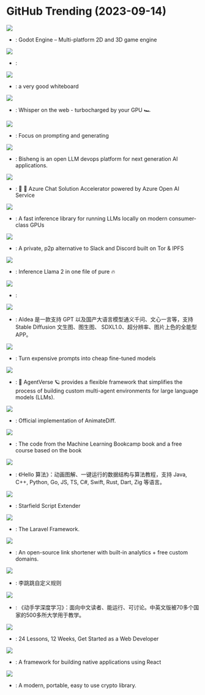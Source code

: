 # GitHub Trending (2023-09-14)

![](https://img.shields.io/badge/C%2B%2B-New%20585-green?style=flat-square&logo=appveyor)
- [](https://github.comundefined): Godot Engine – Multi-platform 2D and 3D game engine

![](https://img.shields.io/badge/TypeScript-New%2026-green?style=flat-square&logo=appveyor)
- [](https://github.comundefined): 

![](https://img.shields.io/badge/TypeScript-New%202-green?style=flat-square&logo=appveyor)
- [](https://github.comundefined): a very good whiteboard

![](https://img.shields.io/badge/TypeScript-New%20175-green?style=flat-square&logo=appveyor)
- [](https://github.comundefined): Whisper on the web - turbocharged by your GPU 🏎️

![](https://img.shields.io/badge/Python-New%201-green?style=flat-square&logo=appveyor)
- [](https://github.comundefined): Focus on prompting and generating

![](https://img.shields.io/badge/Python-New%2071-green?style=flat-square&logo=appveyor)
- [](https://github.comundefined): Bisheng is an open LLM devops platform for next generation AI applications.

![](https://img.shields.io/badge/TypeScript-New%2022-green?style=flat-square&logo=appveyor)
- [](https://github.comundefined): 🤖 💼 Azure Chat Solution Accelerator powered by Azure Open AI Service

![](https://img.shields.io/badge/Python-New%20391-green?style=flat-square&logo=appveyor)
- [](https://github.comundefined): A fast inference library for running LLMs locally on modern consumer-class GPUs

![](https://img.shields.io/badge/C-New%20176-green?style=flat-square&logo=appveyor)
- [](https://github.comundefined): A private, p2p alternative to Slack and Discord built on Tor & IPFS

![](https://img.shields.io/badge/Python-New%20182-green?style=flat-square&logo=appveyor)
- [](https://github.comundefined): Inference Llama 2 in one file of pure 🔥

![](https://img.shields.io/badge/HTML-New%2046-green?style=flat-square&logo=appveyor)
- [](https://github.comundefined): 

![](https://img.shields.io/badge/Dart-New%20172-green?style=flat-square&logo=appveyor)
- [](https://github.comundefined): AIdea 是一款支持 GPT 以及国产大语言模型通义千问、文心一言等，支持 Stable Diffusion 文生图、图生图、 SDXL1.0、超分辨率、图片上色的全能型 APP。

![](https://img.shields.io/badge/TypeScript-New%20165-green?style=flat-square&logo=appveyor)
- [](https://github.comundefined): Turn expensive prompts into cheap fine-tuned models

![](https://img.shields.io/badge/JavaScript-New%2081-green?style=flat-square&logo=appveyor)
- [](https://github.comundefined): 🤖 AgentVerse 🪐 provides a flexible framework that simplifies the process of building custom multi-agent environments for large language models (LLMs).

![](https://img.shields.io/badge/Python-New%2097-green?style=flat-square&logo=appveyor)
- [](https://github.comundefined): Official implementation of AnimateDiff.

![](https://img.shields.io/badge/Jupyter%20Notebook-New%20171-green?style=flat-square&logo=appveyor)
- [](https://github.comundefined): The code from the Machine Learning Bookcamp book and a free course based on the book

![](https://img.shields.io/badge/Java-New%20670-green?style=flat-square&logo=appveyor)
- [](https://github.comundefined): 《Hello 算法》：动画图解、一键运行的数据结构与算法教程，支持 Java, C++, Python, Go, JS, TS, C#, Swift, Rust, Dart, Zig 等语言。

![](https://img.shields.io/badge/C%2B%2B-New%2018-green?style=flat-square&logo=appveyor)
- [](https://github.comundefined): Starfield Script Extender

![](https://img.shields.io/badge/PHP-New%2014-green?style=flat-square&logo=appveyor)
- [](https://github.comundefined): The Laravel Framework.

![](https://img.shields.io/badge/TypeScript-New%20126-green?style=flat-square&logo=appveyor)
- [](https://github.comundefined): An open-source link shortener with built-in analytics + free custom domains.

![](https://img.shields.io/badge/Java-New%20220-green?style=flat-square&logo=appveyor)
- [](https://github.comundefined): 李跳跳自定义规则

![](https://img.shields.io/badge/Python-New%20333-green?style=flat-square&logo=appveyor)
- [](https://github.comundefined): 《动手学深度学习》：面向中文读者、能运行、可讨论。中英文版被70多个国家的500多所大学用于教学。

![](https://img.shields.io/badge/JavaScript-New%20201-green?style=flat-square&logo=appveyor)
- [](https://github.comundefined): 24 Lessons, 12 Weeks, Get Started as a Web Developer

![](https://img.shields.io/badge/Java-New%2073-green?style=flat-square&logo=appveyor)
- [](https://github.comundefined): A framework for building native applications using React

![](https://img.shields.io/badge/C-New%207-green?style=flat-square&logo=appveyor)
- [](https://github.comundefined): A modern, portable, easy to use crypto library.

